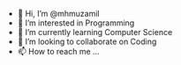 - 👋 Hi, I’m @mhmuzamil
- 👀 I’m interested in Programming
- 🌱 I’m currently learning Computer Science
- 💞️ I’m looking to collaborate on Coding
- 📫 How to reach me ...

<!---
mhmuzamil/mhmuzamil is a ✨ special ✨ repository because its `README.md` (this file) appears on your GitHub profile.
You can click the Preview link to take a look at your changes.
--->

